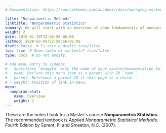 ```yaml
---
# Documentation: https://sourcethemes.com/academic/docs/managing-content/

title: "Nonparametric Methods"
linktitle: "Nonparametric Statistics"
summary: We will start with an overview of some fundamentals of nonparametric statistics. Then we will consider in turn methods for a single sample, for two samples, and for multiple samples. This will be followed by discussion of correlation, concordance, and regression, as well as association and other related methods for categorical data. Finally, we will look at a variety of more "modern" nonparametric methods, such as the bootstrap and kernel density estimation.
weight: 2
date: 2019-01-19T22:50:56-05:00
lastmod: 2020-03-05T22:50:56-05:00
draft: false  # Is this a draft? true/false
toc: true  # Show table of contents? true/false
type: docs  # Do not modify.

# Add menu entry to sidebar.
# - Substitute `example` with the name of your course/documentation folder.
# - name: Declare this menu item as a parent with ID `name`.
# - parent: Reference a parent ID if this page is a child.
# - weight: Position of link in menu.
menu:
  nonparam-stat:
    name: Overview
    weight: 1
---
```


These are the notes I took for a Master's course **Nonparametric Statistics**. The recommended textbook is *Applied Nonparametric Statistical Methods, Fourth Edition* by Sprent, P. and Smeeton, N.C. (2007)*.* 

